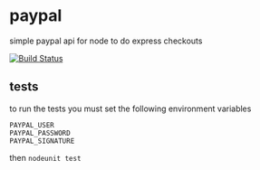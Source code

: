 # paypal

simple paypal api for node to do express checkouts

[![Build Status](https://secure.travis-ci.org/mren/paypal.png)](http://travis-ci.org/mren/paypal)

## tests

to run the tests you must set the following environment variables

```
PAYPAL_USER
PAYPAL_PASSWORD
PAYPAL_SIGNATURE
```

then `nodeunit test`
